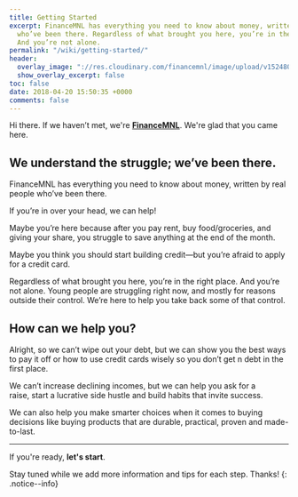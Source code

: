 ```yaml
---
title: Getting Started
excerpt: FinanceMNL has everything you need to know about money, written by real people
  who’ve been there. Regardless of what brought you here, you’re in the right place.
  And you’re not alone.
permalink: "/wiki/getting-started/"
header:
  overlay_image: "://res.cloudinary.com/financemnl/image/upload/v1524808230/Header%20Images/yellow-wall.jpg"
  show_overlay_excerpt: false
toc: false
date: 2018-04-20 15:50:35 +0000
comments: false
---
```


Hi there. If we haven’t met, we're **[FinanceMNL](/about)**. We're glad that you came here.

## We understand the struggle; we’ve been there.

FinanceMNL has everything you need to know about money, written by real people who’ve been there.

If you’re in over your head, we can help!

Maybe you’re here because after you pay rent, buy food/groceries, and giving your share, you struggle to save anything at the end of the month.

Maybe you think you should start building credit—but you’re afraid to apply for a credit card.

Regardless of what brought you here, you’re in the right place. And you’re not alone. Young people are struggling right now, and mostly for reasons outside their control. We’re here to help you take back some of that control.

## How can we help you?

Alright, so we can’t wipe out your debt, but we can show you the best ways to pay it off or how to use credit cards wisely so you don’t get n debt in the first place.

We can’t increase declining incomes, but we can help you ask for a raise, start a lucrative side hustle and build habits that invite success.


We can also help you make smarter choices when it comes to buying decisions like buying products that are durable, practical, proven and made-to-last.

---

If you're ready, **let's start**.

Stay tuned while we add more information and tips for each step. Thanks!
{: .notice--info}
